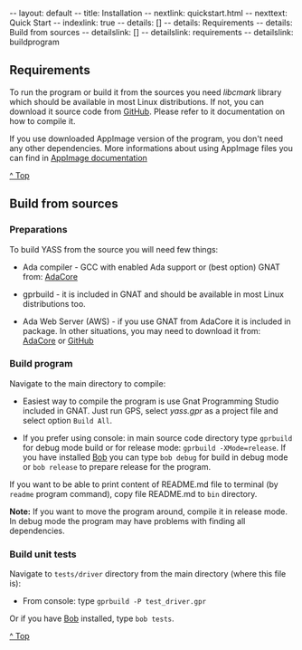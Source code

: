 -- layout: default
-- title: Installation
-- nextlink: quickstart.html
-- nexttext: Quick Start
-- indexlink: true
-- details: []
-- details: Requirements
-- details: Build from sources
-- detailslink: []
-- detailslink: requirements
-- detailslink: buildprogram
## <a name="requirements"></a>Requirements

To run the program or build it from the sources you need *libcmark* library
which should be available in most Linux distributions. If not, you can
download it source code from [GitHub](https://github.com/commonmark/cmark).
Please refer to it documentation on how to compile it.

If you use downloaded AppImage version of the program, you don't need any
other dependencies. More informations about using AppImage files you can find
in [AppImage documentation](https://docs.appimage.org/user-guide/run-appimages.html)

<a href="#top">^ Top</a>

## <a name="buildprogram"></a>Build from sources

### Preparations

To build YASS from the source you will need few things:

* Ada compiler - GCC with enabled Ada support or (best option) GNAT from:
  [AdaCore](https://www.adacore.com/download/)

* gprbuild - it is included in GNAT and should be available in most Linux
  distributions too.

* Ada Web Server (AWS) - if you use GNAT from AdaCore it is included in
  package. In other situations, you may need to download it from:
  [AdaCore](https://www.adacore.com/download/more) or
  [GitHub](https://github.com/AdaCore/aws)

### Build program

Navigate to the main directory to compile:

* Easiest way to compile the program is use Gnat Programming Studio included
  in GNAT. Just run GPS, select *yass.gpr* as a project file and select option
  `Build All`.

* If you prefer using console: in main source code directory type `gprbuild`
  for debug mode build or for release mode: `gprbuild -XMode=release`. If you
  have installed [Bob](https://github.com/thindil/bob) you can type `bob debug`
  for build in debug mode or `bob release` to prepare release for the program.

If you want to be able to print content of README.md file to terminal (by
`readme` program command), copy file README.md to `bin` directory.

**Note:** If you want to move the program around, compile it in release mode. In
debug mode the program may have problems with finding all dependencies.

### Build unit tests

Navigate to `tests/driver` directory from the main directory (where this
file is):

* From console: type `gprbuild -P test_driver.gpr`

Or if you have [Bob](https://github.com/thindil/bob) installed, type
`bob tests`.

<a href="#top">^ Top</a>

